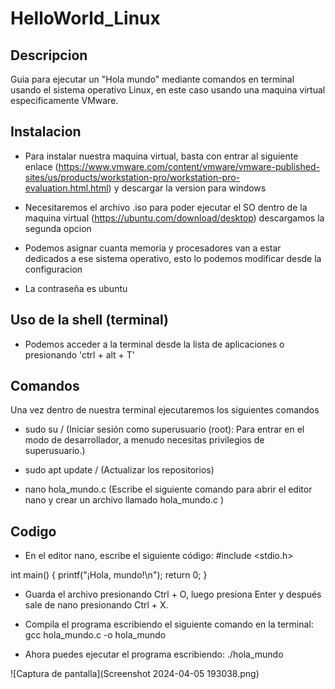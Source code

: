 # HelloWorld_Linux

## Descripcion
Guia para ejecutar un "Hola mundo" mediante comandos en terminal usando el sistema operativo Linux, en este caso usando una maquina virtual especificamente VMware.

## Instalacion
- Para instalar nuestra maquina virtual, basta con entrar al siguiente enlace (https://www.vmware.com/content/vmware/vmware-published-sites/us/products/workstation-pro/workstation-pro-evaluation.html.html) y descargar la version para windows

- Necesitaremos el archivo .iso para poder ejecutar el SO dentro de la maquina virtual (https://ubuntu.com/download/desktop) descargamos la segunda opcion

- Podemos asignar cuanta memoria y procesadores van a estar dedicados a ese sistema operativo, esto lo podemos modificar desde la configuracion

- La contraseña es ubuntu

## Uso de la shell (terminal)

- Podemos acceder a la terminal desde la lista de aplicaciones o presionando 'ctrl + alt + T' 

## Comandos
Una vez dentro de nuestra terminal ejecutaremos los siguientes comandos

- sudo su / (Iniciar sesión como superusuario (root): Para entrar en el modo de desarrollador, a menudo necesitas privilegios de superusuario.)

- sudo apt update / (Actualizar los repositorios)

- nano hola_mundo.c (Escribe el siguiente comando para abrir el editor nano y crear un archivo llamado hola_mundo.c )


## Codigo 

- En el editor nano, escribe el siguiente código:
#include <stdio.h>

int main() {
    printf("¡Hola, mundo!\n");
    return 0;
}

- Guarda el archivo presionando Ctrl + O, luego presiona Enter y después sale de nano presionando Ctrl + X.

- Compila el programa escribiendo el siguiente comando en la terminal:
gcc hola_mundo.c -o hola_mundo

- Ahora puedes ejecutar el programa escribiendo: 
./hola_mundo


![Captura de pantalla](Screenshot 2024-04-05 193038.png)
